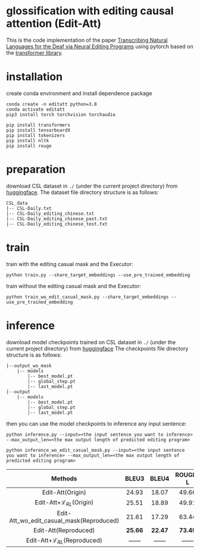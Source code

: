 # glossification with editing causal attention (Edit-Att)

This is the code implementation of the paper [Transcribing Natural Languages for the Deaf via Neural Editing Programs](https://ojs.aaai.org/index.php/AAAI/article/view/21457) using pytorch based on the [transformer library](https://github.com/tunz/transformer-pytorch).

# installation

create conda environment and install dependence package

```shell
conda create -n editatt python=3.8
conda activate editatt
pip3 install torch torchvision torchaudio

pip install transformers
pip install tensorboardX
pip install tokenizers
pip install nltk
pip install rouge
```

# preparation

download CSL dataset in ```./``` (under the current project directory) from [huggingface](https://huggingface.co/datasets/caijanfeng/CSL_edit_dataset). 
The dataset file directory structure is as follows:

```
CSL_data
|-- CSL-Daily.txt
|-- CSL-Daily_editing_chinese.txt
|-- CSL-Daily_editing_chinese_past.txt
|-- CSL-Daily_editing_chinese_test.txt
```

# train

train with the editing casual mask and the Executor:

```shell
python train.py --share_target_embeddings --use_pre_trained_embedding
```

train without the editing casual mask and the Executor:

```shell
python train_wo_edit_casual_mask.py --share_target_embeddings --use_pre_trained_embedding
```

# inference

download model checkpoints trained on CSL dataset in ```./``` (under the current project directory) from [huggingface](https://huggingface.co/caijanfeng/Edit-Att)
The checkpoints file directory structure is as follows:

```
|--output_wo_mask
    |-- models
        |-- best_model.pt
        |-- global_step.pt
        |-- last_model.pt
|--output
    |-- models
        |-- best_model.pt
        |-- global_step.pt
        |-- last_model.pt
```

then you can use the model checkpoints to inference any input sentence:

```shell
python inference.py --input=<the input sentence you want to inference> --max_output_len=<the max output length of predicted editing program>
```

```shell
python inference_wo_edit_casual_mask.py --input=<the input sentence you want to inference> --max_output_len=<the max output length of predicted editing program>
```

|                 Methods                  |    BLEU3    |    BLEU4    |   ROUGE-L   |
|:----------------------------------------:|:-----------:|:-----------:|:-----------:|
|             Edit-Att(Origin)             |    24.93    |    18.07    |    49.66    |
|   Edit-Att+$\mathcal{L}_{RL}$(Origin)    |    25.51    |    18.89    |    49.91    |
| Edit-Att_wo_edit_casual_mask(Reproduced) |    21.61    |    17.29    |    63.44    |
|           Edit-Att(Reproduced)           |  **25.66**  |  **22.47**  |  **73.49**  |
| Edit-Att+$\mathcal{L}_{RL}$(Reproduced)  |     ——      |     ——      |     ——      |